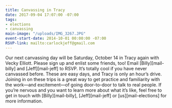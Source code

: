 ```yaml
---
title: Canvassing in Tracy
date: 2017-09-04 17:07:00 -07:00
tags:
- elections
- canvassing
main-image: "/uploads/IMG_3267.JPG"
event-start-date: 2014-10-01 00:00:00 -07:00
RSVP-link: mailto:carlockjeff@gmail.com
---
```


Our next canvassing day will be Saturday, October 14 in Tracy again with Vecky Elliott. Please sign up and enlist some friends, too! Email [Billy][mail-billy] and [Jeff][mail-jeff] to RSVP. It’s totally cool if you have never canvassed before. These are easy days, and Tracy is only an hour’s drive. Joining in on these trips is a great way to get practice and familiarity with the work—and excitement—of going door-to-door to talk to real people. If you’re nervous and you want to learn more about what it’s like, feel free to get in touch with [Billy][mail-billy],  [Jeff][mail-jeff] or [us][mail-elections] for more information.